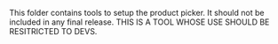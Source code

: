 This folder contains tools to setup the product picker. It should not be included in any final release. THIS IS A TOOL WHOSE USE SHOULD BE RESITRICTED TO DEVS.